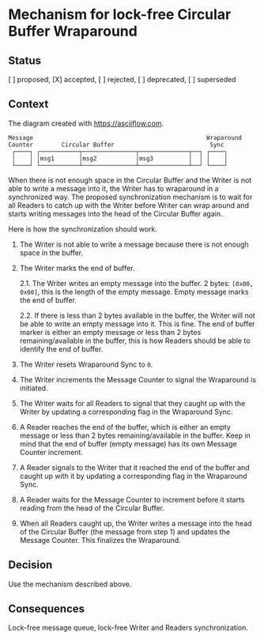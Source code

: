 # Mechanism for lock-free Circular Buffer Wraparound

## Status

[ ] proposed, [X] accepted, [ ] rejected, [ ] deprecated, [ ] superseded

## Context

The diagram created with https://asciiflow.com.

```
Message                                                 Wraparound
Counter        Circular Buffer                           Sync
 ┌────┐ ┌───────────┬───────────────┬──────────────┬──┐ ┌────┐
 │    │ │msg1       │msg2           │msg3          │  │ │    │
 └────┘ └───────────┴───────────────┴──────────────┴──┘ └────┘
```

When there is not enough space in the Circular Buffer and the Writer is not able to write a message into it, the Writer has to wraparound in a synchronized way. The proposed synchronization mechanism is to wait for all Readers to catch up with the Writer before Writer can wrap around and starts writing messages into the head of the Circular Buffer again.

Here is how the synchronization should work.

1. The Writer is not able to write a message because there is not enough space in the buffer.

2. The Writer marks the end of buffer.

   2.1. The Writer writes an empty message into the buffer. 2 bytes: `[0x00, 0x00]`, this is the length of the empty message. Empty message marks the end of buffer.

   2.2. If there is less than 2 bytes available in the buffer, the Writer will not be able to write an empty message into it. This is fine. The end of buffer marker is either an empty message or less than 2 bytes remaining/available in the buffer, this is how Readers should be able to identify the end of buffer.

3. The Writer resets Wraparound Sync to `0`.

4. The Writer increments the Message Counter to signal the Wraparound is initiated.

5. The Writer waits for all Readers to signal that they caught up with the Writer by updating a corresponding flag in the Wraparound Sync.

6. A Reader reaches the end of the buffer, which is either an empty message or less than 2 bytes remaining/available in the buffer. Keep in mind that the end of buffer (empty message) has its own Message Counter increment.

7. A Reader signals to the Writer that it reached the end of the buffer and caught up with it by updating a corresponding flag in the Wraparound Sync.

8. A Reader waits for the Message Counter to increment before it starts reading from the head of the Circular Buffer.

9. When all Readers caught up, the Writer writes a message into the head of the Circular Buffer (the message from step 1) and updates the Message Counter. This finalizes the Wraparound.

## Decision

Use the mechanism described above.

## Consequences

Lock-free message queue, lock-free Writer and Readers synchronization.
